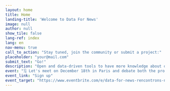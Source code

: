 ```yaml
---
layout: home
title: Home
landing-title: 'Welcome to Data For News'
image: null
author: null
show_tile: false
lang-ref: index
lang: en
nav-menu: true
call_to_action: "Stay tuned, join the community or submit a project:"
placeholder: "your@mail.com"
submit_text: "Go!"
description: "Open and data-driven tools to have more knowledge about our news and explore the media"
event: "🗓 Let's meet on December 18th in Paris and debate both the projects and the community!"
event_link: "Sign up"
event_target: "https://www.eventbrite.com/e/data-for-news-rencontrons-nous-tickets-53178195414"
---
```

